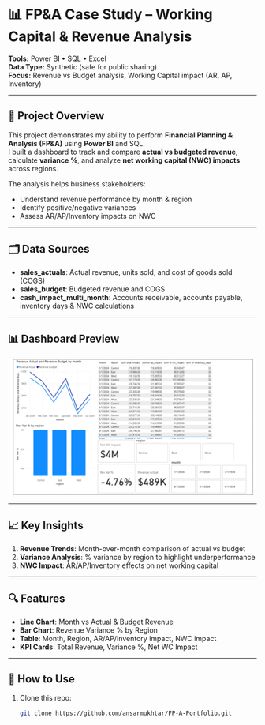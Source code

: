 # 📊 FP&A Case Study – Working Capital & Revenue Analysis

**Tools:** Power BI • SQL • Excel  
**Data Type:** Synthetic (safe for public sharing)  
**Focus:** Revenue vs Budget analysis, Working Capital impact (AR, AP, Inventory)

---

## 📌 Project Overview
This project demonstrates my ability to perform **Financial Planning & Analysis (FP&A)** using **Power BI** and SQL.  
I built a dashboard to track and compare **actual vs budgeted revenue**, calculate **variance %**, and analyze **net working capital (NWC) impacts** across regions.

The analysis helps business stakeholders:
- Understand revenue performance by month & region
- Identify positive/negative variances
- Assess AR/AP/Inventory impacts on NWC

---

## 🗂 Data Sources
- **sales_actuals**: Actual revenue, units sold, and cost of goods sold (COGS)
- **sales_budget**: Budgeted revenue and COGS
- **cash_impact_multi_month**: Accounts receivable, accounts payable, inventory days & NWC calculations

---

## 📊 Dashboard Preview
![FP&A Dashboard](Dashboard.png)

---

## 📈 Key Insights
1. **Revenue Trends**: Month-over-month comparison of actual vs budget
2. **Variance Analysis**: % variance by region to highlight underperformance
3. **NWC Impact**: AR/AP/Inventory effects on net working capital

---

## 🔍 Features
- **Line Chart**: Month vs Actual & Budget Revenue
- **Bar Chart**: Revenue Variance % by Region
- **Table**: Month, Region, AR/AP/Inventory impact, NWC impact
- **KPI Cards**: Total Revenue, Variance %, Net WC Impact

---

## 🚀 How to Use
1. Clone this repo:
   ```bash
   git clone https://github.com/ansarmukhtar/FP-A-Portfolio.git
